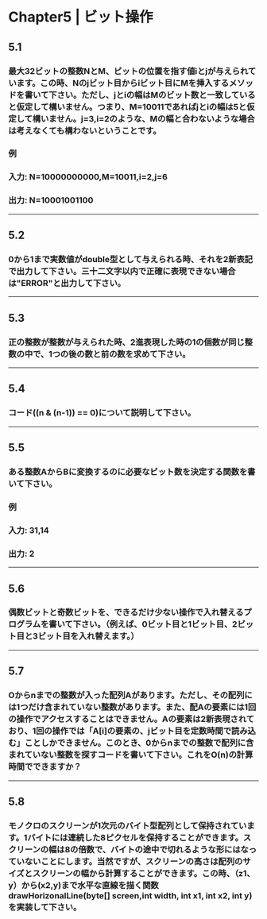 # Chapter5 | ビット操作
## 5.1
### 最大32ビットの整数NとM、ビットの位置を指す値iとjが与えられています。この時、Nのjビット目からiビット目にMを挿入するメソッドを書いて下さい。ただし、jとiの幅はMのビット数と一致していると仮定して構いません。つまり、M=10011であればjとiの幅は5と仮定して構いません。j=3,i=2のような、Mの幅と合わないような場合は考えなくても構わないということです。
### 例
### 入力: N=10000000000,M=10011,i=2,j=6
### 出力: N=10001001100
---
## 5.2
### 0から1まで実数値がdouble型として与えられる時、それを2新表記で出力して下さい。三十二文字以内で正確に表現できない場合は"ERROR"と出力して下さい。
---
## 5.3
### 正の整数が整数が与えられた時、2進表現した時の1の個数が同じ整数の中で、1つの後の数と前の数を求めて下さい。
---
## 5.4
### コード((n & (n-1)) == 0)について説明して下さい。
---
## 5.5
### ある整数AからBに変換するのに必要なビット数を決定する関数を書いて下さい。
### 例
### 入力: 31,14
### 出力: 2
---
## 5.6
### 偶数ビットと奇数ビットを、できるだけ少ない操作で入れ替えるプログラムを書いて下さい。（例えば、0ビット目と1ビット目、2ビット目と3ビット目を入れ替えます。）
---
## 5.7
### Oからnまでの整数が入った配列Aがあります。ただし、その配列には1つだけ含まれていない整数があります。また、配Aの要素には1回の操作でアクセスすることはできません。Aの要素は2新表現されており、1回の操作では「A[i]の要素の、jビット目を定数時間で読み込む」ことしかできません。このとき、0からnまでの整数で配列に含まれていない整数を探すコードを書いて下さい。これをO(n)の計算時間でできますか？
---
## 5.8
### モノクロのスクリーンが1次元のバイト型配列として保持されています。1バイトには連続した8ピクセルを保持することができます。スクリーンの幅は8の倍数で、バイトの途中で切れるような形にはなっていないことにします。当然ですが、スクリーンの高さは配列のサイズとスクリーンの幅から計算することができます。この時、（z1、y）から(x2,y)まで水平な直線を描く関数drawHorizonalLine(byte[] screen,int width, int x1, int x2, int y)を実装して下さい。
